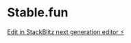 # Stable.fun

[Edit in StackBlitz next generation editor ⚡️](https://stackblitz.com/~/github.com/MBTJcodes/Stable.fun)